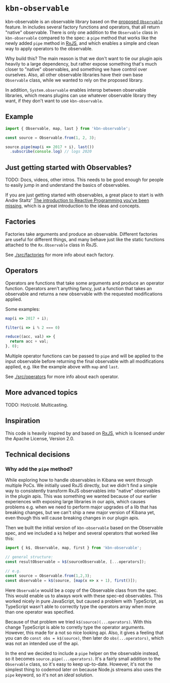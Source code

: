 # `kbn-observable`

kbn-observable is an observable library based on the [proposed `Observable`][proposal]
feature. In includes several factory functions and operators, that all return
"native" observable. There is only one addition to the `Observable` class in
`kbn-observable` compared to the spec: a `pipe` method that works like the newly
added `pipe` method in [RxJS][rxjs], and which enables a simple and clean way to
apply operators to the observable.

Why build this? The main reason is that we don't want to tie our plugin apis
heavily to a large dependency, but rather expose something that's much closer
to "native" observables, and something we have control over ourselves. Also, all
other observable libraries have their own base `Observable` class, while we
wanted to rely on the proposed library.

In addition, `System.observable` enables interop between observable libraries,
which means plugins can use whatever observable library they want, if they don't
want to use `kbn-observable`.

## Example

```js
import { Observable, map, last } from 'kbn-observable';

const source = Observable.from(1, 2, 3);

source.pipe(map(i => 2017 + i), last())
  .subscribe(console.log) // logs 2020
```

## Just getting started with Observables?

TODO: Docs, videos, other intros. This needs to be good enough for people to
easily jump in and understand the basics of observables.

If you are just getting started with observables, a great place to start is with
Andre Staltz' [The introduction to Reactive Programming you've been missing][staltz-intro],
which is a great introduction to the ideas and concepts.

## Factories

Factories take arguments and produce an observable. Different factories are
useful for different things, and many behave just like the static functions
attached to the `Rx.Observable` class in RxJS.

See [./src/factories](./src/factories) for more info about each factory.

## Operators

Operators are functions that take some arguments and produce an operator
function. Operators aren't anything fancy, just a function that takes an
observable and returns a new observable with the requested modifications
applied.

Some examples:

```js
map(i => 2017 + i);

filter(i => i % 2 === 0)

reduce((acc, val) => {
  return acc + val;
}, 0);
```

Multiple operator functions can be passed to `pipe` and will be applied to the
input observable before returning the final observable with all modifications
applied, e.g. like the example above with `map` and `last`.

See [./src/operators](./src/operators) for more info about each operator.

## More advanced topics

TODO: Hot/cold. Multicasting.

## Inspiration

This code is heavily inspired by and based on [RxJS][rxjs], which is licensed
under the Apache License, Version 2.0.

## Technical decisions

### Why add the `pipe` method?

While exploring how to handle observables in Kibana we went through multiple
PoCs. We initially used RxJS directly, but we didn't find a simple way to
consistently transform RxJS observables into "native" observables in the plugin
apis. This was something we wanted because of our earlier experiences with
exposing large libraries in our apis, which causes problems e.g. when we need to
perform major upgrades of a lib that has breaking changes, but we can't ship a
new major version of Kibana yet, even though this will cause breaking changes
in our plugin apis.

Then we built the initial version of `kbn-observable` based on the Observable
spec, and we included a `k$` helper and several operators that worked like this:

```js
import { k$, Observable, map, first } from 'kbn-observable';

// general structure:
const resultObservable = k$(sourceObservable, [...operators]);

// e.g.
const source = Observable.from(1,2,3);
const observable = k$(source, [map(x => x + 1), first()]);
```

Here `Observable` would be a copy of the Observable class from the spec. This
would enable us to always work with these spec-ed observables. This worked
nicely in pure JavaScript, but caused a problem with TypeScript, as TypeScript
wasn't able to correctly type the operators array when more than one operator
was specified.

Because of that problem we tried `k$(source)(...operators)`. With this change
TypeScript is able to corretly type the operator arguments. However, this made
for a not so nice looking api. Also, it gives a feeling that you can do
`const obs = k$(source)`, then later do `obs(...operators)`, which was not an
intended use of the api.

In the end we decided to include a `pipe` helper on the observable instead, so
it becomes `source.pipe(...operators)`. It's a fairly small addition to the
`Observable` class, so it's easy to keep up-to-date. However, it's not the
simplest thing to codemod later on because Node.js streams also uses the `pipe`
keyword, so it's not an _ideal_ solution.

[proposal]: https://github.com/tc39/proposal-observable
[rxjs]: http://reactivex.io/rxjs/
[staltz-intro]: https://gist.github.com/staltz/868e7e9bc2a7b8c1f754
